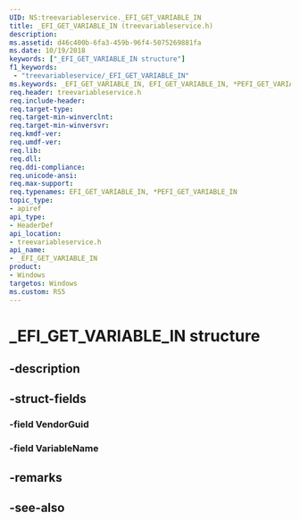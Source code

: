 ```yaml
---
UID: NS:treevariableservice._EFI_GET_VARIABLE_IN
title: _EFI_GET_VARIABLE_IN (treevariableservice.h)
description: 
ms.assetid: d46c400b-6fa3-459b-96f4-5075269881fa
ms.date: 10/19/2018
keywords: ["_EFI_GET_VARIABLE_IN structure"]
f1_keywords:
 - "treevariableservice/_EFI_GET_VARIABLE_IN"
ms.keywords: _EFI_GET_VARIABLE_IN, EFI_GET_VARIABLE_IN, *PEFI_GET_VARIABLE_IN, 
req.header: treevariableservice.h
req.include-header:
req.target-type:
req.target-min-winverclnt:
req.target-min-winversvr:
req.kmdf-ver:
req.umdf-ver:
req.lib:
req.dll:
req.ddi-compliance:
req.unicode-ansi:
req.max-support:
req.typenames: EFI_GET_VARIABLE_IN, *PEFI_GET_VARIABLE_IN
topic_type: 
- apiref
api_type: 
- HeaderDef
api_location: 
- treevariableservice.h
api_name: 
- _EFI_GET_VARIABLE_IN
product:
- Windows
targetos: Windows
ms.custom: RS5
---
```


# _EFI_GET_VARIABLE_IN structure

## -description


## -struct-fields

### -field VendorGuid
 
### -field VariableName
 

## -remarks

## -see-also
